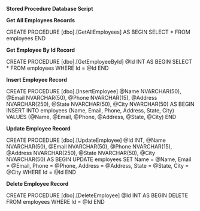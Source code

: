 **Stored Procedure Database Script**

**Get All Employees Records**

CREATE PROCEDURE [dbo].[GetAllEmployees]
AS
BEGIN
    SELECT * FROM employees
END

**Get Employee By Id Record**

CREATE PROCEDURE [dbo].[GetEmployeeById]
    @Id INT
AS
BEGIN
    SELECT * FROM employees WHERE Id = @Id
END

**Insert Employee Record**

CREATE PROCEDURE [dbo].[InsertEmployee]
    @Name NVARCHAR(50),
    @Email NVARCHAR(50),
    @Phone NVARCHAR(15),
    @Address NVARCHAR(250),
    @State NVARCHAR(50),
    @City NVARCHAR(50)
AS
BEGIN
    INSERT INTO employees (Name, Email, Phone, Address, State, City)
    VALUES (@Name, @Email, @Phone, @Address, @State, @City)
END

**Update Employee Record**

CREATE PROCEDURE [dbo].[UpdateEmployee]
    @Id INT,
    @Name NVARCHAR(50),
    @Email NVARCHAR(50),
    @Phone NVARCHAR(15),
    @Address NVARCHAR(250),
    @State NVARCHAR(50),
    @City NVARCHAR(50)
AS
BEGIN
    UPDATE employees
    SET Name = @Name, Email = @Email, Phone = @Phone, Address = @Address, State = @State, City = @City
    WHERE Id = @Id
END

**Delete Employee Record**

CREATE PROCEDURE [dbo].[DeleteEmployee]
    @Id INT
AS
BEGIN
    DELETE FROM employees WHERE Id = @Id
END
